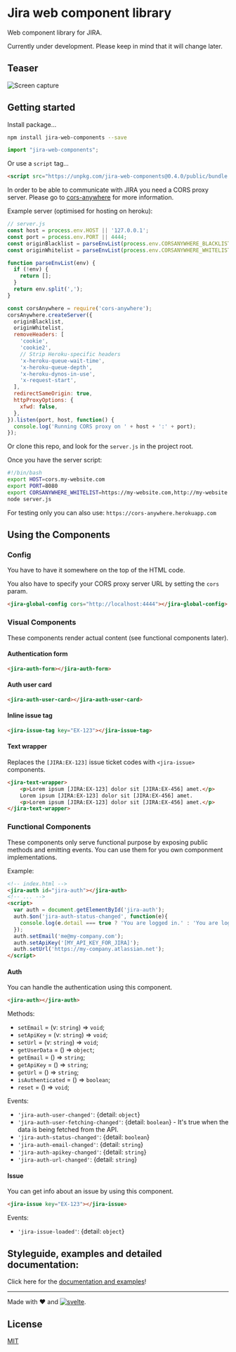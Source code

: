 # Jira web component library

Web component library for JIRA.

Currently under development. Please keep in mind that it will change later.

## Teaser
![Screen capture](https://raw.githubusercontent.com/zsotyooo/jira-web-components/master/public/screencapture.png)

## Getting started

Install package...

```bash
npm install jira-web-components --save
```

```js
import "jira-web-components";
```

Or use a `script` tag...

```html
<script src="https://unpkg.com/jira-web-components@0.4.0/public/bundle.js"></script>
```

In order to be able to communicate with JIRA you need a CORS proxy server.
Please go to [cors-anywhere](https://www.npmjs.com/package/cors-anywhere) for more information.

Example server (optimised for hosting on heroku):

```js
// server.js
const host = process.env.HOST || '127.0.0.1';
const port = process.env.PORT || 4444;
const originBlacklist = parseEnvList(process.env.CORSANYWHERE_BLACKLIST);
const originWhitelist = parseEnvList(process.env.CORSANYWHERE_WHITELIST);

function parseEnvList(env) {
  if (!env) {
    return [];
  }
  return env.split(',');
}

const corsAnywhere = require('cors-anywhere');
corsAnywhere.createServer({
  originBlacklist,
  originWhitelist,
  removeHeaders: [
    'cookie',
    'cookie2',
    // Strip Heroku-specific headers
    'x-heroku-queue-wait-time',
    'x-heroku-queue-depth',
    'x-heroku-dynos-in-use',
    'x-request-start',
  ],
  redirectSameOrigin: true,
  httpProxyOptions: {
    xfwd: false,
  },
}).listen(port, host, function() {
  console.log('Running CORS proxy on ' + host + ':' + port);
});
```

Or clone this repo, and look for the `server.js` in the project root.

Once you have the server script:

```bash
#!/bin/bash
export HOST=cors.my-website.com
export PORT=8080
export CORSANYWHERE_WHITELIST=https://my-website.com,http://my-website.com,http://test.my-website.com
node server.js
```

For testing only you can also use: `https://cors-anywhere.herokuapp.com`

## Using the Components

### Config

You have to have it somewhere on the top of the HTML code.

You also have to specify your CORS proxy server URL by setting the `cors` param.

```html
<jira-global-config cors="http://localhost:4444"></jira-global-config>
```

### Visual Components

These components render actual content (see functional components later).

#### Authentication form

```html
<jira-auth-form></jira-auth-form>
```

#### Auth user card

```html
<jira-auth-user-card></jira-auth-user-card>
```

#### Inline issue tag

```html
<jira-issue-tag key="EX-123"></jira-issue-tag>
```

#### Text wrapper

Replaces the `[JIRA:EX-123]` issue ticket codes with `<jira-issue>` components.
```html
<jira-text-wrapper>
    <p>Lorem ipsum [JIRA:EX-123] dolor sit [JIRA:EX-456] amet.</p>
    Lorem ipsum [JIRA:EX-123] dolor sit [JIRA:EX-456] amet.
    <p>Lorem ipsum [JIRA:EX-123] dolor sit [JIRA:EX-456] amet.</p>
</jira-text-wrapper>
```

### Functional Components

These components only serve functional purpose by exposing public methods and emitting events. You can use them for you own componment implementations.

Example:
```html
<!-- index.html -->
<jira-auth id="jira-auth"></jira-auth>
<!-- ... -->
<script>
  var auth = document.getElementById('jira-auth');
  auth.$on('jira-auth-status-changed', function(e){
    console.log(e.detail === true ? 'You are logged in.' : 'You are logged out');
  });
  auth.setEmail('me@my-company.com');
  auth.setApiKey('[MY_API_KEY_FOR_JIRA]');
  auth.setUrl('https://my-company.atlassian.net');
</script>
```

#### Auth

You can handle the authentication using this component.

```html
<jira-auth></jira-auth>
```

Methods:
* `setEmail` = (v: `string`) => `void`;
* `setApiKey` = (v: `string`) => `void`;
* `setUrl` = (v: `string`) => `void`;
* `getUserData` = () => `object`;
* `getEmail` = () => `string`;
* `getApiKey` = () => `string`;
* `getUrl` = () => `string`;
* `isAuthenticated` = () => `boolean`;
* `reset` = () => `void`;

Events:
* `'jira-auth-user-changed'`: {detail: `object`}
* `'jira-auth-user-fetching-changed'`: {detail: `boolean`} - It's true when the data is being fetched from the API.
* `'jira-auth-status-changed'`: {detail: `boolean`}
* `'jira-auth-email-changed'`: {detail: `string`}
* `'jira-auth-apikey-changed'`: {detail: `string`}
* `'jira-auth-url-changed'`: {detail: `string`}

#### Issue

You can get info about an issue by using this component.

```html
<jira-issue key="EX-123"></jira-issue>
```

Events:

* `'jira-issue-loaded'`: {detail: `object`}

## Styleguide, examples and detailed documentation:

Click here for the [documentation and examples](https://zsotyooo.github.io/jira-web-components/)!

---

Made with :heart: and [![svelte](https://raw.githubusercontent.com/zsotyooo/jira-web-components/master/public/favicon.png)](https://svelte.dev/).

## License

[MIT](https://opensource.org/licenses/MIT)
